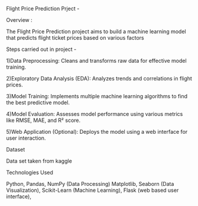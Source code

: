 Flight Price Prediction Prject -

Overview :

The Flight Price Prediction project aims to build a machine learning model that predicts flight ticket prices based on various factors

Steps carried out in project -

1)Data Preprocessing: Cleans and transforms raw data for effective model training.

2)Exploratory Data Analysis (EDA): Analyzes trends and correlations in flight prices.

3)Model Training: Implements multiple machine learning algorithms to find the best predictive model.

4)Model Evaluation: Assesses model performance using various metrics like RMSE, MAE, and R² score.

5)Web Application (Optional): Deploys the model using a web interface for user interaction.

Dataset

Data set taken from kaggle 

Technologies Used

Python,
Pandas, NumPy (Data Processing)
Matplotlib, Seaborn (Data Visualization),
Scikit-Learn (Machine Learning),
Flask (web based user interface),
